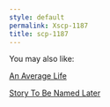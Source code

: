 ```yaml
---
style: default
permalink: Xscp-1187
title: scp-1187
---
```

You may also like:

[An Average Life](http://scp-wiki.net/an-average-life)

[Story To Be Named Later](http://scp-wiki.net/story-to-be-named-later)

